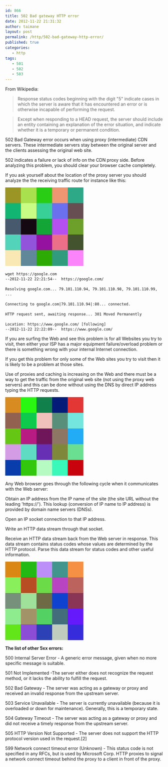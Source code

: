 ```yaml
---
id: 866
title: 502 Bad gateway HTTP error
date: 2012-11-22 21:31:32
author: taimane
layout: post
permalink: /http/502-bad-gateway-http-error/
published: true
categories:
   - http    
tags:
   - 501
   - 502
   - 503
---
```

From Wikipedia:

>Response status codes beginning with the digit "5" indicate cases in which the server is aware that it has encountered an error or is otherwise incapable of performing the request.

>Except when responding to a HEAD request, the server should include an entity containing an explanation of the error situation, and indicate whether it is a temporary or permanent condition.

502 Bad Gateway error occurs when using proxy (intermediate) CDN servers. These intermediate servers stay between the original server and the clients assessing the original web site.


502 indicates a failure or lack of info on the CDN proxy side. Before analyzing this problem, you should clear your browser cache completely.


If you ask yourself about the location of the proxy server you should analyze the the receiving traffic route for instance like this:


![502](/wp-content/uploads/2023/concept1.png)


```
wget https://google.com
--2012-11-22 22:21:54--  https://google.com/

Resolving google.com... 79.101.110.94, 79.101.110.98, 79.101.110.99, ...

Connecting to google.com|79.101.110.94|:80... connected.

HTTP request sent, awaiting response... 301 Moved Permanently

Location: https://www.google.com/ [following]
--2012-11-22 22:22:09--  https://www.google.com/
```


If you are surfing the Web and see this problem is for all Websites you try to visit, then either your ISP has a major equipment failure/overload problem or there is something wrong with your internal Internet connection.


If you get this problem for only some of the Web sites you try to visit then it is likely to be a problem at those sites.


Use of proxies and caching is increasing on the Web and there must be a way to get the traffic from the original web site (not using the proxy web servers) and this can be done without using the DNS by direct IP address typing the HTTP requests.


![502](/wp-content/uploads/2023/concept2.png)


Any Web browser goes through the following cycle when it communicates with the Web server:


Obtain an IP address from the IP name of the site (the site URL without the leading 'https://'). This lookup (conversion of IP name to IP address) is provided by domain name servers (DNSs).


Open an IP socket connection to that IP address.


Write an HTTP data stream through that socket.


Receive an HTTP data stream back from the Web server in response. This data stream contains status codes whose values are determined by the HTTP protocol. Parse this data stream for status codes and other useful information.


![502](/wp-content/uploads/2023/concept3.png)


**The list of other 5xx errors:**


500 Internal Server Error - A generic error message, given when no more specific message is suitable.


501 Not Implemented -The server either does not recognize the request method, or it lacks the ability to fulfill the request.


502 Bad Gateway - The server was acting as a gateway or proxy and received an invalid response from the upstream server.


503 Service Unavailable - The server is currently unavailable (because it is overloaded or down for maintenance). Generally, this is a temporary state.


504 Gateway Timeout - The server was acting as a gateway or proxy and did not receive a timely response from the upstream server.


505 HTTP Version Not Supported - The server does not support the HTTP protocol version used in the request.[2]


599 Network connect timeout error (Unknown) - This status code is not specified in any RFCs, but is used by Microsoft Corp. HTTP proxies to signal a network connect timeout behind the proxy to a client in front of the proxy.  







